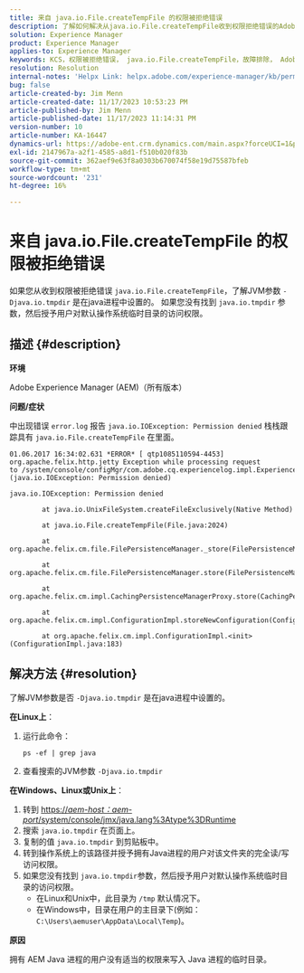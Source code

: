 ```yaml
---
title: 来自 java.io.File.createTempFile 的权限被拒绝错误
description: 了解如何解决从java.io.File.createTempFile收到权限拒绝错误的Adobe Experience Manager问题。
solution: Experience Manager
product: Experience Manager
applies-to: Experience Manager
keywords: KCS，权限被拒绝错误， java.io.File.createTempFile，故障排除， Adobe Experience Manager， AEM
resolution: Resolution
internal-notes: 'Helpx Link: helpx.adobe.com/experience-manager/kb/permission_denied_error_from_java_io_file.html'
bug: false
article-created-by: Jim Menn
article-created-date: 11/17/2023 10:53:23 PM
article-published-by: Jim Menn
article-published-date: 11/17/2023 11:14:31 PM
version-number: 10
article-number: KA-16447
dynamics-url: https://adobe-ent.crm.dynamics.com/main.aspx?forceUCI=1&pagetype=entityrecord&etn=knowledgearticle&id=d26c9815-9c85-ee11-8179-6045bd006268
exl-id: 2147967a-a2f1-4585-a8d1-f510b020f83b
source-git-commit: 362aef9e63f8a0303b670074f58e19d75587bfeb
workflow-type: tm+mt
source-wordcount: '231'
ht-degree: 16%

---
```


# 来自 java.io.File.createTempFile 的权限被拒绝错误


如果您从收到权限被拒绝错误 `java.io.File.createTempFile`，了解JVM参数 `-Djava.io.tmpdir` 是在java进程中设置的。 如果您没有找到 `java.io.tmpdir` 参数，然后授予用户对默认操作系统临时目录的访问权限。

## 描述 {#description}


<b>环境</b>

Adobe Experience Manager (AEM)（所有版本）

<b>问题/症状</b>

中出现错误 `error.log` 报告 `java.io.IOException: Permission denied` 栈栈跟踪具有 `java.io.File.createTempFile` 在里面。




```
01.06.2017 16:34:02.631 *ERROR* [ qtp1085110594-4453]  org.apache.felix.http.jetty Exception while processing request to /system/console/configMgr/com.adobe.cq.experiencelog.impl.ExperienceLogConfigServlet (java.io.IOException: Permission denied)

java.io.IOException: Permission denied

        at java.io.UnixFileSystem.createFileExclusively(Native Method)

        at java.io.File.createTempFile(File.java:2024)

        at org.apache.felix.cm.file.FilePersistenceManager._store(FilePersistenceManager.java:699)

        at org.apache.felix.cm.file.FilePersistenceManager.store(FilePersistenceManager.java:660)

        at org.apache.felix.cm.impl.CachingPersistenceManagerProxy.store(CachingPersistenceManagerProxy.java:242)

        at org.apache.felix.cm.impl.ConfigurationImpl.storeNewConfiguration(ConfigurationImpl.java:462)

        at org.apache.felix.cm.impl.ConfigurationImpl.<init>(ConfigurationImpl.java:183)
```







## 解决方法 {#resolution}


了解JVM参数是否 `-Djava.io.tmpdir` 是在java进程中设置的。

<b>在Linux上</b>：

1. 运行此命令：




   ```
   ps -ef | grep java
   ```


2. 查看搜索的JVM参数 `-Djava.io.tmpdir`


<b>在Windows、Linux或Unix上</b>：

1. 转到 [https://*aem-host：aem-port*/system/console/jmx/java.lang%3Atype%3DRuntime](https://aem-host:aem-port/system/console/jmx/java.lang%3Atype%3DRuntime)
2. 搜索 `java.io.tmpdir` 在页面上。
3. 复制的值 `java.io.tmpdir` 到剪贴板中。
4. 转到操作系统上的该路径并授予拥有Java进程的用户对该文件夹的完全读/写访问权限。
5. 如果您没有找到 `java.io.tmpdir`参数，然后授予用户对默认操作系统临时目录的访问权限。
   - 在Linux和Unix中，此目录为 `/tmp` 默认情况下。
   - 在Windows中，目录在用户的主目录下(例如： `C:\Users\aemuser\AppData\Local\Temp`)。


<b>原因</b>

拥有 AEM Java 进程的用户没有适当的权限来写入 Java 进程的临时目录。
